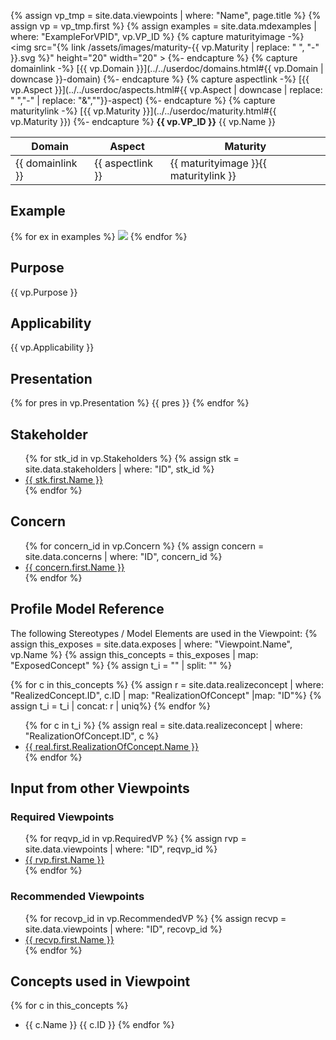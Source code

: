 {% assign vp_tmp = site.data.viewpoints | where: "Name", page.title %}
{% assign vp = vp_tmp.first %}
{% assign examples = site.data.mdexamples | where: "ExampleForVPID", vp.VP_ID %}
{% capture maturityimage -%}
<img src="{% link /assets/images/maturity-{{ vp.Maturity | replace: " ", "-"  }}.svg %}" height="20" width="20" >
{%- endcapture %}
{% capture domainlink -%}
[{{ vp.Domain }}](../../userdoc/domains.html#{{ vp.Domain | downcase }}-domain)
{%- endcapture %}
{% capture aspectlink -%}
[{{ vp.Aspect }}](../../userdoc/aspects.html#{{ vp.Aspect | downcase | replace: " ","-" | replace: "&",""}}-aspect)
{%- endcapture %}
{% capture maturitylink -%}
[{{ vp.Maturity }}](../../userdoc/maturity.html#{{ vp.Maturity }})
{%- endcapture %}
**{{ vp.VP_ID }}** {{ vp.Name }}

|**Domain**|**Aspect**|**Maturity**|
| --- | --- | --- |
|{{ domainlink }}|{{ aspectlink }}|{{ maturityimage }}{{ maturitylink }}|

## Example
{% for ex in examples %}
<img src="../../diagrams/examples_md/exa{{ ex.ID }}.svg" />
{% endfor %}

## Purpose
{{ vp.Purpose }}

## Applicability
{{ vp.Applicability }}

## Presentation
{% for pres in vp.Presentation %}
{{ pres }}
{% endfor %}

## Stakeholder
<ul>
{% for stk_id in vp.Stakeholders %}
{% assign stk = site.data.stakeholders | where: "ID", stk_id %}
<li><A href="../../userdoc/stakeholders.html#{{ stk_id }}"> {{ stk.first.Name }} </A></li>
{% endfor %}
</ul>

## Concern
<ul>
{% for concern_id in vp.Concern %}
{% assign concern = site.data.concerns | where: "ID", concern_id %}
<li><A href="../../userdoc/concerns.html#{{ concern_id }}"> {{ concern.first.Name }} </A></li>
{% endfor %}
</ul>

## Profile Model Reference
The following Stereotypes / Model Elements are used in the Viewpoint:
{% assign this_exposes = site.data.exposes | where: "Viewpoint.Name", vp.Name %}
{% assign this_concepts = this_exposes | map: "ExposedConcept" %}
{% assign t_i = "" | split: "" %}

{% for c in this_concepts %}
{% assign r = site.data.realizeconcept | where: "RealizedConcept.ID", c.ID | map: "RealizationOfConcept" |map: "ID"%}
{% assign t_i = t_i | concat: r | uniq%}
{% endfor %}

<ul>
{% for c in t_i %}
{% assign real = site.data.realizeconcept | where: "RealizationOfConcept.ID", c %}
<li><A href="../../userdoc/stereotypes.html#{{ real.first.RealizationOfConcept.ID }}">{{ real.first.RealizationOfConcept.Name }}</A></li>
{% endfor %}
</ul>

## Input from other Viewpoints

### Required Viewpoints
<ul>
{% for reqvp_id in vp.RequiredVP %}
{% assign rvp = site.data.viewpoints | where: "ID", reqvp_id %}
<li><A href="{{ rvp.first.Name }}.html">{{ rvp.first.Name }}</A></li>
{% endfor %}
</ul>

### Recommended Viewpoints
<ul>
{% for recovp_id in vp.RecommendedVP %}
{% assign recvp = site.data.viewpoints | where: "ID", recovp_id %}
<li><A href="{{ recvp.first.Name }}.html">{{ recvp.first.Name }}</A></li>
{% endfor %}
</ul>

## Concepts used in Viewpoint
{% for c in this_concepts %}
* {{ c.Name }} {{ c.ID }}
{% endfor %}
